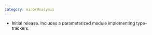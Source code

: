 ```yaml
---
category: minorAnalysis
---
```

* Initial release. Includes a parameterized module implementing type-trackers.
